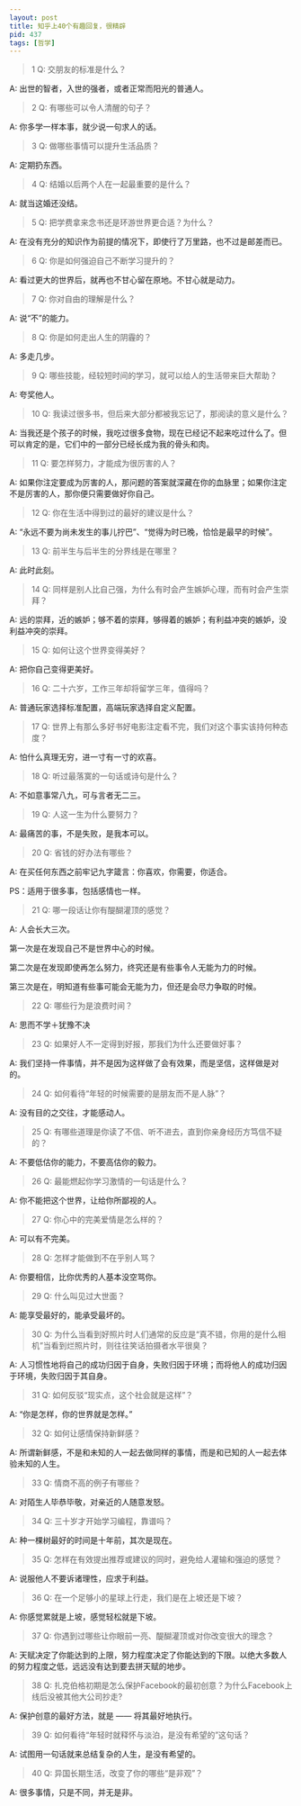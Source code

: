 ```yaml
---
layout: post
title: 知乎上40个有趣回复，很精辟
pid: 437
tags: [哲学]
---
```


> 1
Q: 交朋友的标准是什么？

A: 出世的智者，入世的强者，或者正常而阳光的普通人。

> 2
Q: 有哪些可以令人清醒的句子？

A: 你多学一样本事，就少说一句求人的话。

> 3
Q: 做哪些事情可以提升生活品质？

A: 定期扔东西。

> 4
Q: 结婚以后两个人在一起最重要的是什么？

A: 就当这婚还没结。

> 5
Q: 把学费拿来念书还是环游世界更合适？为什么？

A: 在没有充分的知识作为前提的情况下，即使行了万里路，也不过是邮差而已。

> 6
Q: 你是如何强迫自己不断学习提升的？

A: 看过更大的世界后，就再也不甘心留在原地。不甘心就是动力。

> 7
Q: 你对自由的理解是什么？

A: 说“不”的能力。

> 8
Q: 你是如何走出人生的阴霾的？

A: 多走几步。

> 9
Q: 哪些技能，经较短时间的学习，就可以给人的生活带来巨大帮助？

A: 夸奖他人。

> 10
Q: 我读过很多书，但后来大部分都被我忘记了，那阅读的意义是什么？

A: 当我还是个孩子的时候，我吃过很多食物，现在已经记不起来吃过什么了。但可以肯定的是，它们中的一部分已经长成为我的骨头和肉。

> 11
Q: 要怎样努力，才能成为很厉害的人？

A: 如果你注定要成为厉害的人，那问题的答案就深藏在你的血脉里；如果你注定不是厉害的人，那你便只需要做好你自己。

> 12
Q: 你在生活中得到过的最好的建议是什么？

A: “永远不要为尚未发生的事儿拧巴”、“觉得为时已晚，恰恰是最早的时候”。

> 13
Q: 前半生与后半生的分界线是在哪里？

A: 此时此刻。

> 14
Q: 同样是别人比自己强，为什么有时会产生嫉妒心理，而有时会产生崇拜？

A: 远的崇拜，近的嫉妒；够不着的崇拜，够得着的嫉妒；有利益冲突的嫉妒，没利益冲突的崇拜。

> 15
Q: 如何让这个世界变得美好？

A: 把你自己变得更美好。

> 16
Q: 二十六岁，工作三年却将留学三年，值得吗？

A: 普通玩家选择标准配置，高端玩家选择自定义配置。

> 17
Q: 世界上有那么多好书好电影注定看不完，我们对这个事实该持何种态度？

A: 怕什么真理无穷，进一寸有一寸的欢喜。

> 18
Q: 听过最落寞的一句话或诗句是什么？

A: 不如意事常八九，可与言者无二三。

> 19
Q: 人这一生为什么要努力？

A: 最痛苦的事，不是失败，是我本可以。

> 20
Q: 省钱的好办法有哪些？

A: 在买任何东西之前牢记九字箴言：你喜欢，你需要，你适合。

PS：适用于很多事，包括感情也一样。

> 21
Q: 哪一段话让你有醍醐灌顶的感觉？

A: 人会长大三次。

第一次是在发现自己不是世界中心的时候。

第二次是在发现即使再怎么努力，终究还是有些事令人无能为力的时候。

第三次是在，明知道有些事可能会无能为力，但还是会尽力争取的时候。

> 22
Q: 哪些行为是浪费时间？

A: 思而不学＋犹豫不决

> 23
Q: 如果好人不一定得到好报，那我们为什么还要做好事？

A: 我们坚持一件事情，并不是因为这样做了会有效果，而是坚信，这样做是对的。

> 24
Q: 如何看待“年轻的时候需要的是朋友而不是人脉”？

A: 没有目的之交往，才能感动人。

> 25
Q: 有哪些道理是你读了不信、听不进去，直到你亲身经历方笃信不疑的？

A: 不要低估你的能力，不要高估你的毅力。

> 26
Q: 最能燃起你学习激情的一句话是什么？

A: 你不能把这个世界，让给你所鄙视的人。

> 27
Q: 你心中的完美爱情是怎么样的？

A: 可以有不完美。

> 28
Q: 怎样才能做到不在乎别人骂？

A: 你要相信，比你优秀的人基本没空骂你。

> 29
Q: 什么叫见过大世面？

A: 能享受最好的，能承受最坏的。

> 30
Q: 为什么当看到好照片时人们通常的反应是“真不错，你用的是什么相机”当看到烂照片时，则往往笑话拍摄者水平很臭？

A: 人习惯性地将自己的成功归因于自身，失败归因于环境；而将他人的成功归因于环境，失败归因于其自身。

> 31
Q: 如何反驳“现实点，这个社会就是这样”？

A: “你是怎样，你的世界就是怎样。”

> 32
Q: 如何让感情保持新鲜感？

A: 所谓新鲜感，不是和未知的人一起去做同样的事情，而是和已知的人一起去体验未知的人生。

> 33
Q: 情商不高的例子有哪些？

A: 对陌生人毕恭毕敬，对亲近的人随意发怒。

> 34
Q: 三十岁才开始学习编程，靠谱吗？

A: 种一棵树最好的时间是十年前，其次是现在。

> 35
Q: 怎样在有效提出推荐或建议的同时，避免给人灌输和强迫的感觉？

A: 说服他人不要诉诸理性，应求于利益。

> 36
Q: 在一个足够小的星球上行走，我们是在上坡还是下坡？

A: 你感觉累就是上坡，感觉轻松就是下坡。

> 37
Q: 你遇到过哪些让你眼前一亮、醍醐灌顶或对你改变很大的理念？

A: 天赋决定了你能达到的上限，努力程度决定了你能达到的下限。以绝大多数人的努力程度之低，远远没有达到要去拼天赋的地步。

> 38
Q: 扎克伯格初期是怎么保护Facebook的最初创意？为什么Facebook上线后没被其他大公司抄走?

A: 保护创意的最好方法，就是 —— 将其最好地执行。

> 39
Q: 如何看待“年轻时就释怀与淡泊，是没有希望的”这句话？

A: 试图用一句话就来总结复杂的人生，是没有希望的。

> 40
Q: 异国长期生活，改变了你的哪些“是非观”？

A: 很多事情，只是不同，并无是非。